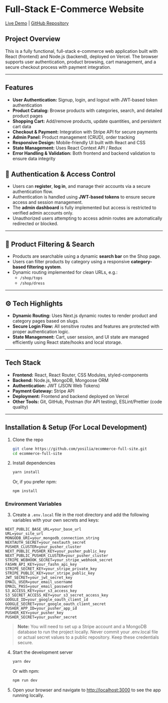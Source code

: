 # Full-Stack E-Commerce Website

[Live Demo](https://dmtouch.vercel.app/) | [GitHub Repository](https://github.com/yosilia/ecommerce-full-site)

## Project Overview

This is a fully functional, full-stack e-commerce web application built with React (frontend) and Node.js (backend), deployed on Vercel. The browser supports user authentication, product browsing, cart management, and a secure checkout process with payment integration.

---

## Features

- **User Authentication:** Signup, login, and logout with JWT-based token authentication
- **Product Catalog:** Browse products with categories, search, and detailed product pages
- **Shopping Cart:** Add/remove products, update quantities, and persistent cart data
- **Checkout & Payment:** Integration with Stripe API for secure payments
- **Admin Panel:** Product management (CRUD), order tracking 
- **Responsive Design:** Mobile-friendly UI built with React and CSS
- **State Management:** Uses React Context API / Redux
- **Error Handling & Validation:** Both frontend and backend validation to ensure data integrity

## 🔐 Authentication & Access Control

- Users can **register**, **log in**, and manage their accounts via a secure authentication flow.
- Authentication is handled using **JWT-based tokens** to ensure secure access and session management.
- The **admin dashboard** is fully implemented but access is restricted to verified admin accounts only.
- Unauthorized users attempting to access admin routes are automatically redirected or blocked.

---

## 🔎 Product Filtering & Search

- Products are searchable using a dynamic **search bar** on the Shop page.
- Users can filter products by category using a responsive **category-based filtering system**.
- Dynamic routing implemented for clean URLs, e.g.:
  - `/shop/tops`
  - `/shop/dress`

---

## ⚙️ Tech Highlights

- **Dynamic Routing:** Uses Next.js dynamic routes to render product and category pages based on slugs.
- **Secure Login Flow:** All sensitive routes and features are protected with proper authentication logic.
- **State Management:** Cart, user session, and UI state are managed efficiently using React state/hooks and local storage.



---

## Tech Stack

- **Frontend:** React, React Router, CSS Modules, styled-components
- **Backend:** Node.js, MongoDB, Mongoose ORM
- **Authentication:** JWT (JSON Web Tokens)
- **Payment Gateway:** Stripe API
- **Deployment:** Frontend and backend deployed on Vercel 
- **Other Tools:** Git, GitHub, Postman (for API testing), ESLint/Prettier (code quality)

---

## Installation & Setup (For Local Development)

1. Clone the repo  
   ```bash
   git clone https://github.com/yosilia/ecommerce-full-site.git
   cd ecommerce-full-site
   ```

2. Install dependencies  
   ```bash
   yarn install
   ```
   Or, if you prefer npm:  
   ```bash
   npm install
   ```
 ### Environment Variables
 
3. Create a `.env.local` file in the root directory and add the following variables with your own secrets and keys:

```env
NEXT_PUBLIC_BASE_URL=your_base_url
URL=your_site_url
MONGODB_URI=your_mongodb_connection_string
NEXTAUTH_SECRET=your_nextauth_secret
PUSHER_CLUSTER=your_pusher_cluster
NEXT_PUBLIC_PUSHER_KEY=your_pusher_public_key
NEXT_PUBLIC_PUSHER_CLUSTER=your_pusher_cluster
STRIPE_WEBHOOK_SECRET=your_stripe_webhook_secret
FASHN_API_KEY=your_fashn_api_key
STRIPE_SECRET_KEY=your_stripe_private_key
STRIPE_PUBLIC_KEY=your_stripe_public_key
JWT_SECRET=your_jwt_secret_key
EMAIL_USER=your_email_username
EMAIL_PASS=your_email_password
S3_ACCESS_KEY=your_s3_access_key
S3_SECRET_ACCESS_KEY=your_s3_secret_access_key
GOOGLE_ID=your_google_oauth_client_id
GOOGLE_SECRET=your_google_oauth_client_secret
PUSHER_APP_ID=your_pusher_app_id
PUSHER_KEY=your_pusher_key
PUSHER_SECRET=your_pusher_secret

   ```
   
   > **Note:** You will need to set up a Stripe account and a MongoDB database to run the project locally.
   > Never commit your .env.local file or actual secret values to a public repository. Keep these credentials secure.

4. Start the development server  
   ```bash
   yarn dev
   ```
   Or with npm:  
   ```bash
   npm run dev
   ```

5. Open your browser and navigate to [http://localhost:3000](http://localhost:3000) to see the app running locally.


